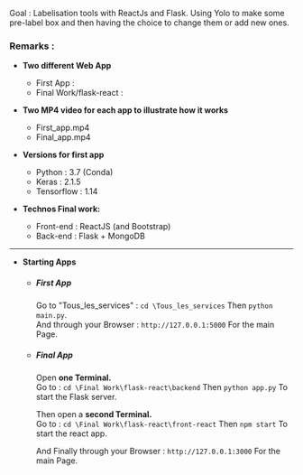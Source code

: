 Goal : Labelisation tools with ReactJs and Flask. Using Yolo to make some pre-label box and then having the choice to change them or add new ones.

### Remarks :

- **Two different Web App**
    - First App :
    - Final Work/flask-react :

- **Two MP4 video for each app to illustrate how it works**
    - First_app.mp4
    - Final_app.mp4

- **Versions for first app**
    - Python : 3.7 (Conda)
    - Keras : 2.1.5
    - Tensorflow : 1.14
    
- **Technos Final work:**
    - Front-end : ReactJS (and Bootstrap)
    - Back-end : Flask + MongoDB
    
---
 
- **Starting Apps** 
    - ##### First App
      Go to "Tous_les_services" : `cd \Tous_les_services` Then `python main.py`.  
      And through your Browser : `http://127.0.0.1:5000` For the main Page.
    - ##### Final App 
      Open **one Terminal.**  
      Go to : `cd \Final Work\flask-react\backend` Then `python app.py` To start the Flask server.  

      Then open a **second Terminal.**  
      Go to : `cd \Final Work\flask-react\front-react` Then `npm start` To start the react app.
      
      And Finally through your Browser : `http://127.0.0.1:3000` For the main Page.

